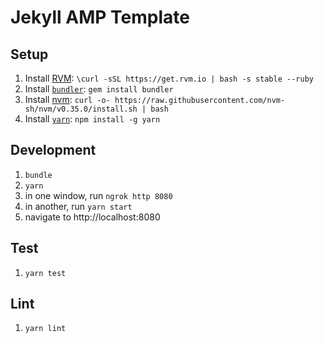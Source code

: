 # Jekyll AMP Template

## Setup
1. Install [RVM](https://rvm.io/): `\curl -sSL https://get.rvm.io | bash -s stable --ruby`
2. Install [`bundler`](https://bundler.io/): `gem install bundler`
3. Install [nvm](https://github.com/nvm-sh/nvm): `curl -o- https://raw.githubusercontent.com/nvm-sh/nvm/v0.35.0/install.sh | bash`
4. Install [`yarn`](https://yarnpkg.com/en/): `npm install -g yarn`

## Development

1. `bundle`
2. `yarn`
3. in one window, run `ngrok http 8080`
4. in another, run `yarn start`
5. navigate to http://localhost:8080

## Test

1. `yarn test`

## Lint

1. `yarn lint`
